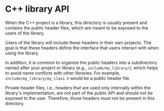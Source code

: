 # C++ library API

When the C++ project is a library, this directory is usually present and contains the public header files, which are meant to be exposed to the users of the library.

Users of the library will include these headers in their own projects. The goal is that these headers define the interface that users interact with when using the library.

In addition, it is common to organize the public headers into a subdirectory named after your project or library (e.g., `include/my_library/`), which helps to avoid name conflicts with other libraries. For example, `include/my_library/my_class.h` would be a public header file.

Private header files, i.e., headers that are used only internally within the library's implementation, are not part of the public API and should not be exposed to the user. Therefore, those headers must not be present in this directory.
